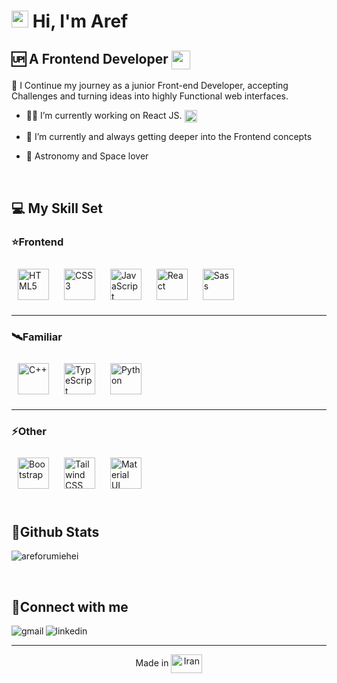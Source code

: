 <!-- ### Hi there 👋 -->

<!--
**ArefOrumiehei/ArefOrumiehei** is a ✨ _special_ ✨ repository because its `README.md` (this file) appears on your GitHub profile.

Here are some ideas to get you started:

- 🔭 I’m currently working on ...
- 🌱 I’m currently learning ...
- 👯 I’m looking to collaborate on ...
- 🤔 I’m looking for help with ...
- 💬 Ask me about ...
- 📫 How to reach me: ...
- 😄 Pronouns: ...
- ⚡ Fun fact: ...

# 💫 About Me:
-->


  
<img src="https://media.giphy.com/media/hvRJCLFzcasrR4ia7z/giphy.gif" width="27px" /> Hi, I'm Aref
=================================

🆙 A Frontend Developer  <img src="https://media0.giphy.com/media/UVG0BN8TOMKkPOJS6e/giphy.gif?cid=ecf05e47t76ld6cc0vgq2q7ea7bmm4aq7sgqely42iprfbjm&ep=v1_stickers_search&rid=giphy.gif&ct=s" width="30px" align="center" />
---------------------------------


🚀 I Continue my journey as a junior Front-end Developer, accepting Challenges and turning ideas into highly Functional web interfaces.


- 👨‍💻 I’m currently working on React JS. <img src="https://media3.giphy.com/media/eNAsjO55tPbgaor7ma/giphy.gif?cid=ecf05e4705d4j20hqi4j1prvr0zvw89vgi262z4x2t30bfhc&ep=v1_stickers_search&rid=giphy.gif&ct=s" width="20px" align="center" />
  
- 🎯 I’m currently and always getting deeper into the Frontend concepts
  
- 🌌 Astronomy and Space lover

<br/>  


## 💻 My Skill Set  


### ⭐Frontend
<div align="left">  
<a href="https://www.w3schools.com/html/" target="_blank"><img style="margin: 10px" src="https://profilinator.rishav.dev/skills-assets/html5-original-wordmark.svg" alt="HTML5" height="50" /></a>  
<a href="https://www.w3schools.com/css/" target="_blank"><img style="margin: 10px" src="https://profilinator.rishav.dev/skills-assets/css3-original-wordmark.svg" alt="CSS3" height="50" /></a>  
<a href="https://www.javascript.com/" target="_blank"><img style="margin: 10px" src="https://profilinator.rishav.dev/skills-assets/javascript-original.svg" alt="JavaScript" height="50" /></a>  
<a href="https://react.dev/" target="_blank"><img style="margin: 10px" src="https://profilinator.rishav.dev/skills-assets/react-original-wordmark.svg" alt="React" height="50" /></a>  
<a href="https://sass-lang.com/" target="_blank"><img style="margin: 10px" src="https://profilinator.rishav.dev/skills-assets/sass-original.svg" alt="Sass" height="50" /></a>
</div>

---------------

### 🛰Familiar  
<div align="left">  
<a href="https://www.cplusplus.com/" target="_blank"><img style="margin: 10px" src="https://profilinator.rishav.dev/skills-assets/cplusplus-original.svg" alt="C++" height="50" /></a>  
<a href="https://www.typescriptlang.org/" target="_blank"><img style="margin: 10px" src="https://profilinator.rishav.dev/skills-assets/typescript-original.svg" alt="TypeScript" height="50" /></a>  
<a href="https://www.python.org/" target="_blank"><img style="margin: 10px" src="https://profilinator.rishav.dev/skills-assets/python-original.svg" alt="Python" height="50" /></a>  
</div>

---------------

### ⚡Other  
<div align="left">  
<a href="https://getbootstrap.com/docs/5.2" target="_blank"><img style="margin: 10px" src="https://profilinator.rishav.dev/skills-assets/bootstrap-plain.svg" alt="Bootstrap" height="50" /></a>  
<a href="https://www.tailwindcss.com/" target="_blank"><img style="margin: 10px" src="https://profilinator.rishav.dev/skills-assets/tailwindcss.svg" alt="Tailwind CSS" height="50" /></a>  
<a href="https://mui.com/" target="_blank"><img style="margin: 10px" src="https://profilinator.rishav.dev/skills-assets/mui.png" alt="Material UI" height="50" /></a>  
</div>

<br/>    

## 🌟Github Stats  
<p><img align="center" src="https://github-readme-stats.vercel.app/api/top-langs?username=areforumiehei&show_icons=true&theme=highcontrast&locale=en&layout=compact" alt="areforumiehei" /></p>

<br/>  

## 💬Connect with me
  
[<img align="left" alt="gmail" src="https://img.shields.io/badge/build-message%20me-yellow?style=for-the-badge&logo=Gmail&logoColor=white&label=Gmail&labelColor=black" />](mailto:areforumiehei@gmail.com)

<a href='https://www.linkedin.com/in/aref-orumiehei' target='_blank'><img align="left" alt="linkedin" src="https://img.shields.io/badge/build-contact%20me-white?style=for-the-badge&logo=linkedin&logoColor=white&label=Linkedin&labelColor=blue" /> </a>
<!--
<a href="https://linkedin.com/in/aref-orumiehei" target="blank"><img align="center" src="https://img.icons8.com/?size=512&id=13930&format=png" alt="aref-orumiehei" hieght="30" width="40" /></a>

<a href="https://linkedin.com/in/aref-orumiehei" target="blank"><img align="center" width="40" src="https://img.icons8.com/?size=512&id=P7UIlhbpWzZm&format=png" alt="aref-orumiehei"/></a> -->

<br/>

----

<div align="center">
    Made in <img src="https://media1.giphy.com/media/Ihb0QWeZsTsx78I4XC/giphy.gif?cid=ecf05e47k0yckcb58aw64ogalh6w9muvlorxwx027xgdfctv&ep=v1_stickers_search&rid=giphy.gif&ct=s" width="50" height="30" align="center" alt="Iran" />
</div>


